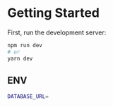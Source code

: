 # Getting Started

First, run the development server:

```bash
npm run dev
# or
yarn dev
```

## ENV

```bash
DATABASE_URL=
```
